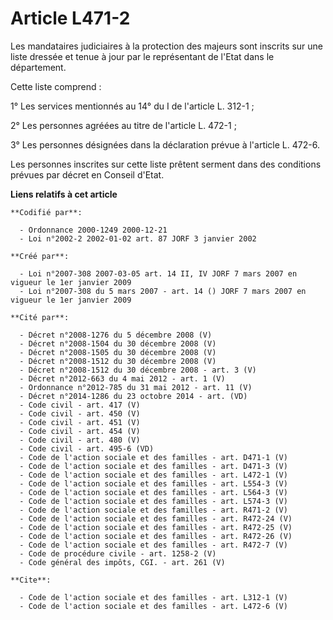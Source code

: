 # Article L471-2

Les mandataires judiciaires à la protection des majeurs sont inscrits sur une liste dressée et tenue à jour par le
représentant de l'Etat dans le département. 

Cette liste comprend : 

1° Les services mentionnés au 14° du I de l'article L. 312-1 ; 

2° Les personnes agréées au titre de l'article L. 472-1 ; 

3° Les personnes désignées dans la déclaration prévue à l'article L. 472-6.

Les personnes inscrites sur cette liste prêtent serment dans des conditions prévues par décret en Conseil d'Etat.

**Liens relatifs à cet article**

	**Codifié par**:

	  - Ordonnance 2000-1249 2000-12-21
	  - Loi n°2002-2 2002-01-02 art. 87 JORF 3 janvier 2002

	**Créé par**:

	  - Loi n°2007-308 2007-03-05 art. 14 II, IV JORF 7 mars 2007 en vigueur le 1er janvier 2009
	  - Loi n°2007-308 du 5 mars 2007 - art. 14 () JORF 7 mars 2007 en vigueur le 1er janvier 2009

	**Cité par**:

	  - Décret n°2008-1276 du 5 décembre 2008 (V)
	  - Décret n°2008-1504 du 30 décembre 2008 (V)
	  - Décret n°2008-1505 du 30 décembre 2008 (V)
	  - Décret n°2008-1512 du 30 décembre 2008 (V)
	  - Décret n°2008-1512 du 30 décembre 2008 - art. 3 (V)
	  - Décret n°2012-663 du 4 mai 2012 - art. 1 (V)
	  - Ordonnance n°2012-785 du 31 mai 2012 - art. 11 (V)
	  - Décret n°2014-1286 du 23 octobre 2014 - art. (VD)
	  - Code civil - art. 417 (V)
	  - Code civil - art. 450 (V)
	  - Code civil - art. 451 (V)
	  - Code civil - art. 454 (V)
	  - Code civil - art. 480 (V)
	  - Code civil - art. 495-6 (VD)
	  - Code de l'action sociale et des familles - art. D471-1 (V)
	  - Code de l'action sociale et des familles - art. D471-3 (V)
	  - Code de l'action sociale et des familles - art. L472-1 (V)
	  - Code de l'action sociale et des familles - art. L554-3 (V)
	  - Code de l'action sociale et des familles - art. L564-3 (V)
	  - Code de l'action sociale et des familles - art. L574-3 (V)
	  - Code de l'action sociale et des familles - art. R471-2 (V)
	  - Code de l'action sociale et des familles - art. R472-24 (V)
	  - Code de l'action sociale et des familles - art. R472-25 (V)
	  - Code de l'action sociale et des familles - art. R472-26 (V)
	  - Code de l'action sociale et des familles - art. R472-7 (V)
	  - Code de procédure civile - art. 1258-2 (V)
	  - Code général des impôts, CGI. - art. 261 (V)

	**Cite**:

	  - Code de l'action sociale et des familles - art. L312-1 (V)
	  - Code de l'action sociale et des familles - art. L472-6 (V)
